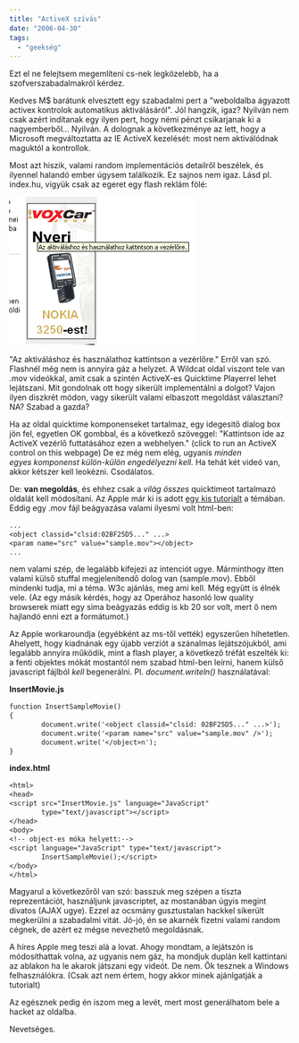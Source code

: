 ```yaml
---
title: "ActiveX szívás"
date: "2006-04-30"
tags: 
  - "geekség"
---
```


Ezt el ne felejtsem megemlíteni cs-nek legközelebb, ha a szofverszabadalmakról kérdez.

Kedves M$ barátunk elvesztett egy szabadalmi pert a "weboldalba ágyazott activex kontrolok automatikus aktiválásáról". Jól hangzik, igaz? Nyilván nem csak azért indítanak egy ilyen pert, hogy némi pénzt csikarjanak ki a nagyemberből... Nyilván. A dolognak a következménye az lett, hogy a Microsoft megváltoztatta az IE ActiveX kezelését: most nem aktiválódnak maguktól a kontrollok.

Most azt hiszik, valami random implementációs detailről beszélek, és ilyennel halandó ember úgysem találkozik. Ez sajnos nem igaz. Lásd pl. index.hu, vigyük csak az egeret egy flash reklám fölé:

![flash_ad](images/flash_ad.png) 

"Az aktiváláshoz és használathoz kattintson a vezérlőre." Erről van szó. Flashnél még nem is annyira gáz a helyzet. A Wildcat oldal viszont tele van .mov videókkal, amit csak a szintén ActiveX-es Quicktime Playerrel lehet lejátszani. Mit gondolnak ott hogy sikerült implementálni a dolgot? Vajon ilyen diszkrét módon, vagy sikerült valami elbaszott megoldást választani? NA? Szabad a gazda?

Ha az oldal quicktime komponenseket tartalmaz, egy idegesitő dialog box jön fel, egyetlen OK gombbal, és a következő szöveggel: "Kattintson ide az ActiveX vezérlő futtatásához ezen a webhelyen." (click to run an ActiveX control on this webpage) De ez még nem elég, ugyanis _minden egyes komponenst külön-külön engedélyezni kell._ Ha tehát két videó van, akkor kétszer kell leokézni. Csodálatos.

De: **van megoldás**, és ehhez csak a _világ összes_ quicktimeot tartalmazó oldalát kell módosítani. Az Apple már ki is adott [egy kis tutorialt](http://www.apple.com/quicktime/tutorials/embed.html) a témában. Eddig egy .mov fájl beágyazása valami ilyesmi volt html-ben:

```
...
<object classid="clsid:02BF25D5..." ...>
<param name="src" value="sample.mov"></object>
...
```

nem valami szép, de legalább kifejezi az intenciót ugye. Márminthogy itten valami külső stuffal megjelenítendő dolog van (sample.mov). Ebből mindenki tudja, mi a téma. W3c ajánlás, meg ami kell. Még együtt is élnék vele. (Az egy másik kérdés, hogy az Operához hasonló low quality browserek miatt egy sima beágyazás eddig is kb 20 sor volt, mert ő nem hajlandó enni ezt a formátumot.)

Az Apple workaroundja (egyébként az ms-től vették) egyszerűen hihetetlen. Ahelyett, hogy kiadnának egy újabb verziót a szánalmas lejátszójukból, ami legalább annyira működik, mint a flash player, a következő tréfát eszelték ki: a fenti objektes mókát mostantól nem szabad html-ben leírni, hanem külső javascript fájlból _kell_ begenerálni. Pl. _document.writeln()_ használatával:

**InsertMovie.js**
```
function InsertSampleMovie()
{
        document.write('<object classid="clsid: 02BF25D5..." ...>');
        document.write('<param name="src" value="sample.mov" />');
        document.write('</object>n');
}
```

**index.html**
```
<html>
<head>
<script src="InsertMovie.js" language="JavaScript" 
        type="text/javascript"></script>
</head>
<body>
<!-- object-es móka helyett:-->
<script language="JavaScript" type="text/javascript">
        InsertSampleMovie();</script>
</body>
</html>
```

Magyarul a következőről van szó: basszuk meg szépen a tiszta reprezentációt, használjunk javascriptet, az mostanában úgyis megint divatos (AJAX ugye). Ezzel az ocsmány gusztustalan hackkel sikerült megkerülni a szabadalmi vitát. Jó-jó, én se akarnék fizetni valami random cégnek, de azért ez mégse nevezhető megoldásnak.

A híres Apple meg teszi alá a lovat. Ahogy mondtam, a lejátszón is módosíthattak volna, az ugyanis nem gáz, ha mondjuk duplán kell kattintani az ablakon ha le akarok játszani egy videót. De nem. Ők tesznek a Windows felhasználókra. (Csak azt nem értem, hogy akkor minek ajánlgatják a tutorialt)

Az egésznek pedig én iszom meg a levét, mert most generálhatom bele a hacket az oldalba.

Nevetséges.
